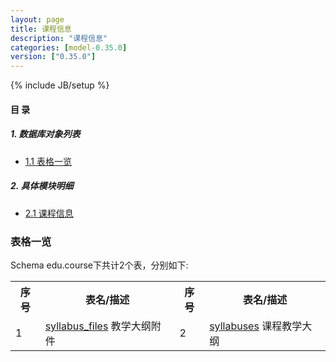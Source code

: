 ```yaml
---
layout: page
title: 课程信息 
description: "课程信息"
categories: [model-0.35.0]
version: ["0.35.0"]
---
```

{% include JB/setup %}

#### 目 录

##### 1. 数据库对象列表
  * [1.1 表格一览](index.html#表格一览)

##### 2. 具体模块明细
* [2.1 课程信息](/model/edu/course/misc.html)

### 表格一览
Schema edu.course下共计2个表，分别如下:

<table class="table table-bordered table-striped table-condensed">
  <tr>
    <th class="info_header text-center">序号</th>
    <th class="info_header">表名/描述</th>
    <th class="info_header text-center">序号</th>
    <th class="info_header">表名/描述</th>
  </tr>
  <tr>
    <td>1</td>
    <td><a href="/model/edu/course/misc.html#表格-syllabus_files-教学大纲附件">syllabus_files</a> 教学大纲附件</td>
    <td>2</td>
    <td><a href="/model/edu/course/misc.html#表格-syllabuses-课程教学大纲">syllabuses</a> 课程教学大纲</td>
  </tr>
</table>

